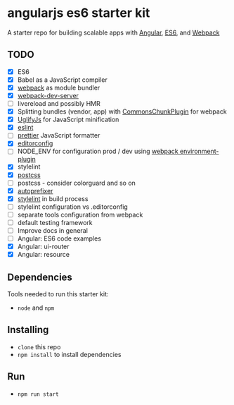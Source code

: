 # angularjs es6 starter kit
A starter repo for building scalable apps with [Angular](https://angularjs.org), [ES6](https://git.io/es6features), and [Webpack](http://webpack.github.io)

## TODO
- [x] ES6
- [x] Babel as a JavaScript compiler
- [x] [webpack](https://github.com/webpack/webpack) as module bundler
- [x] [webpack-dev-server](https://github.com/webpack/webpack-dev-server)
- [ ] livereload and possibly HMR
- [x] Splitting bundles (vendor, app) with [CommonsChunkPlugin](https://webpack.js.org/plugins/commons-chunk-plugin) for webpack
- [x] [UglifyJs](https://github.com/webpack-contrib/uglifyjs-webpack-plugin) for JavaScript minification
- [x] [eslint](https://github.com/eslint/eslint)
- [ ] [prettier](github.com/prettier/prettier) JavaScript formatter
- [x] [editorconfig](http://editorconfig.org)
- [ ] NODE_ENV for configuration prod / dev using [webpack environment-plugin](https://webpack.js.org/plugins/environment-plugin)
- [x] stylelint
- [x] [postcss](https://github.com/postcss/postcss-loader)
- [ ] postcss - consider colorguard and so on
- [x] [autoprefixer](https://github.com/postcss/autoprefixer)
- [x] [stylelint](https://github.com/stylelint/stylelint) in build process
- [ ] stylelint configuration vs .editorconfig
- [ ] separate tools configuration from webpack
- [ ] default testing framework
- [ ] Improve docs in general
- [ ] Angular: ES6 code examples
- [x] Angular: ui-router
- [x] Angular: resource

## Dependencies
Tools needed to run this starter kit:
* `node` and `npm`

## Installing
* `clone` this repo
* `npm install` to install dependencies

## Run
* `npm run start`
